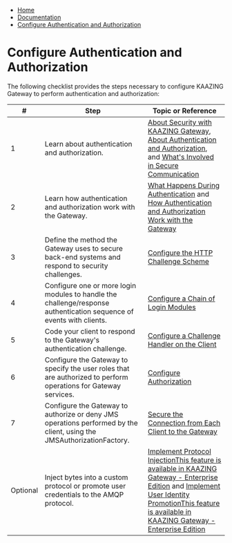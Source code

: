 -   [Home](../../index.md)
-   [Documentation](../index.md)
-   [Configure Authentication and Authorization](../index.md#security)

Configure Authentication and Authorization
=============================================================================================

The following checklist provides the steps necessary to configure KAAZING Gateway to perform authentication and authorization:

| #        | Step                                                                                                                  | Topic or Reference                                                                                                                                                                       |
|----------|-----------------------------------------------------------------------------------------------------------------------|------------------------------------------------------------------------------------------------------------------------------------------------------------------------------------------|
| 1        | Learn about authentication and authorization.                                                                         | [About Security with KAAZING Gateway](c_sec_security.md), [About Authentication and Authorization](c_aaa_aaa.md), and [What's Involved in Secure Communication](u_sec_client_gw_comm.md) |
| 2        | Learn how authentication and authorization work with the Gateway.                                                     | [What Happens During Authentication](u_aaa_gw_client_interactions.md) and [How Authentication and Authorization Work with the Gateway](u_aaa_implement.md)                               |
| 3        | Define the method the Gateway uses to secure back-end systems and respond to security challenges.                     | [Configure the HTTP Challenge Scheme](p_aaa_config_authscheme.md)                                                                                                                        |
| 4        | Configure one or more login modules to handle the challenge/response authentication sequence of events with clients.  | [Configure a Chain of Login Modules](p_aaa_config_lm.md)                                                                                                                                 |
| 5        | Code your client to respond to the Gateway's authentication challenge.                                                | [Configure a Challenge Handler on the Client](p_aaa_config_ch.md)                                                                                                                        |
| 6        | Configure the Gateway to specify the user roles that are authorized to perform operations for Gateway services.       | [Configure Authorization](p_aaa_config_authorization.md)                                                                                                                                 |
| 7        | Configure the Gateway to authorize or deny JMS operations performed by the client, using the JMSAuthorizationFactory. | [Secure the Connection from Each Client to the Gateway](p_client_jms_secure.md)                                                                                                          |
| Optional | Inject bytes into a custom protocol or promote user credentials to the AMQP protocol.                                 |       [Implement Protocol Injection](o_aaa_inject.md)[This feature is available in KAAZING Gateway - Enterprise Edition](images/enterprise-feature.png) and [Implement User Identity Promotion](o_aaa_userid_promo.md)[This feature is available in KAAZING Gateway - Enterprise Edition](images/enterprise-feature.png)                                                                                                                                                                                   |

